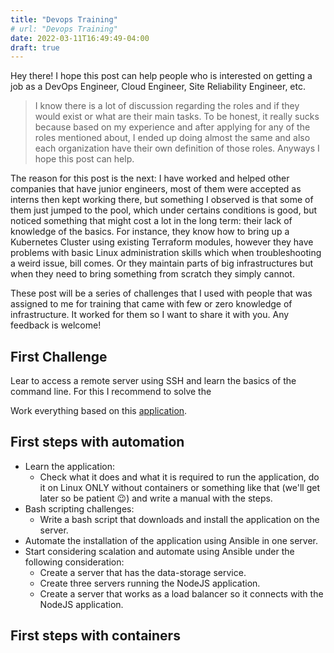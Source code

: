 ```yaml
---
title: "Devops Training"
# url: "Devops Training"
date: 2022-03-11T16:49:49-04:00
draft: true
---
```


Hey there! I hope this post can help people who is interested on getting a job as a DevOps Engineer, Cloud Engineer, Site Reliability Engineer, etc.

> I know there is a lot of discussion regarding the roles and if they would exist or what are their main tasks. To be honest, it really sucks because based on my experience and after applying for any of the roles mentioned about, I ended up doing almost the same and also each organization have their own definition of those roles. Anyways I hope this post can help.

The reason for this post is the next: I have worked and helped other companies that have junior engineers, most of them were accepted as interns then kept working there, but something I observed is that some of them just jumped to the pool, which under certains conditions is good, but noticed something that might cost a lot in the long term: their lack of knowledge of the basics. For instance, they know how to bring up a Kubernetes Cluster using existing Terraform modules, however they have problems with basic Linux administration skills which when troubleshooting a weird issue, bill comes. Or they maintain parts of big infrastructures but when they need to bring something from scratch they simply cannot.

These post will be a series of challenges that I used with people that was assigned to me for training that came with few or zero knowledge of infrastructure. It worked for them so I want to share it with you. Any feedback is welcome!

## First Challenge
Lear to access a remote server using SSH and learn the basics of the command line. For this I recommend to solve the


Work everything based on this [application](https://github.com/sguillen-proyectos/le-challenge-app).



## First steps with automation
- Learn the application:
  - Check what it does and what it is required to run the application, do it on Linux ONLY without containers or something like that (we'll get later so be patient :wink:) and write a manual with the steps.
- Bash scripting challenges:
  - Write a bash script that downloads and install the application on the server.
- Automate the installation of the application using Ansible in one server.
- Start considering scalation and automate using Ansible under the following consideration:
  - Create a server that has the data-storage service.
  - Create three servers running the NodeJS application.
  - Create a server that works as a load balancer so it connects with the NodeJS application.

## First steps with containers
